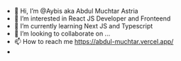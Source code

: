 - 👋 Hi, I’m @Aybis aka Abdul Muchtar Astria
- 👀 I’m interested in React JS Developer and Fronteend
- 🌱 I’m currently learning Next JS and Typescript
- 💞️ I’m looking to collaborate on ...
- 📫 How to reach me https://abdul-muchtar.vercel.app/
-

<!---
Aybis/Aybis is a ✨ special ✨ repository because its `README.md` (this file) appears on your GitHub profile.
You can click the Preview link to take a look at your changes.
--->
